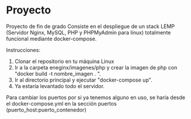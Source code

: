 # Proyecto
Proyecto de fin de grado 
Consiste en el despliegue de un stack LEMP (Servidor Nginx, MySQL, PHP y PHPMyAdmin para linux) totalmente funcional mediante docker-compose.

Instrucciones:
1. Clonar el repositorio en tu máquina Linux
2. Ir a la carpeta eneginx/imagenes/php y crear la imagen de php con "docker build -t nombre_imagen . ".
3. Ir al directorio principal y ejecutar "docker-compose up".
4. Ya estaría levantado todo el servidor.

Para cambiar los puertos por si ya tenemos alguno en uso, se haría desde el docker-compose.yml en la sección puertos (puerto_host:puerto_contenedor)
